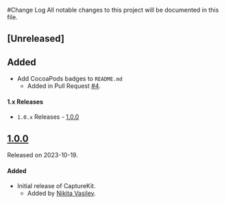#Change Log
All notable changes to this project will be documented in this file.

## [Unreleased]

## Added
- Add CocoaPods badges to `README.md`
  - Added in Pull Request [#4](https://github.com/space-code/capture-kit/pull/4).

#### 1.x Releases
- `1.0.x` Releases - [1.0.0](#100)

## [1.0.0](https://github.com/space-code/capture-kit/releases/tag/1.0.0)
Released on 2023-10-19.

#### Added
- Initial release of CaptureKit.
  - Added by [Nikita Vasilev](https://github.com/nik3212).